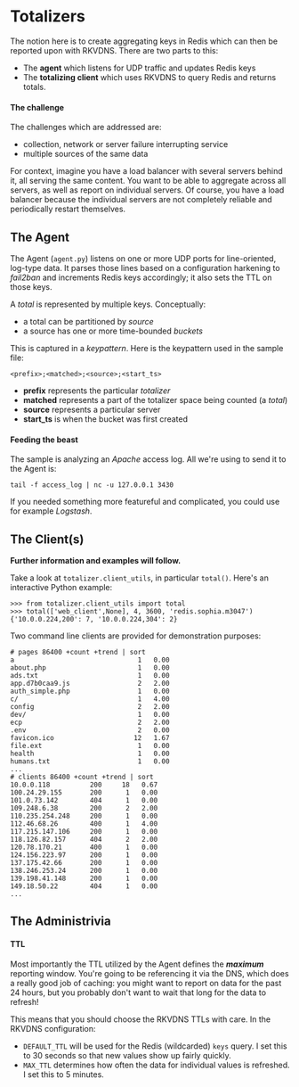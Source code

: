 # Totalizers

The notion here is to create aggregating keys in Redis which can then be reported upon with RKVDNS.
There are two parts to this:

* The **agent** which listens for UDP traffic and updates Redis keys
* The **totalizing client** which uses RKVDNS to query Redis and returns totals.

#### The challenge

The challenges which are addressed are:

* collection, network or server failure interrupting service
* multiple sources of the same data

For context, imagine you have a load balancer with several servers behind it, all serving the same content.
You want to be able to aggregate across all servers, as well as report on individual servers. Of course,
you have a load balancer because the individual servers are not completely reliable and periodically
restart themselves.

## The Agent

The Agent (`agent.py`) listens on one or more UDP ports for line-oriented, log-type data. It parses those
lines based on a configuration harkening to _fail2ban_ and increments Redis keys accordingly; it also sets
the TTL on those keys.

A _total_ is represented by multiple keys. Conceptually:

* a total can be partitioned by _source_
* a source has one or more time-bounded _buckets_

This is captured in a _keypattern_. Here is the keypattern used in the sample file:

```
<prefix>;<matched>;<source>;<start_ts>
```

* **prefix** represents the particular _totalizer_
* **matched** represents a part of the totalizer space being counted (a _total_)
* **source** represents a particular server
* **start_ts** is when the bucket was first created

#### Feeding the beast

The sample is analyzing an _Apache_ access log. All we're using to send it to the Agent is:

```
tail -f access_log | nc -u 127.0.0.1 3430
```

If you needed something more featureful and complicated, you could use for example _Logstash_.

## The Client(s)

__Further information and examples will follow.__

Take a look at `totalizer.client_utils`, in particular `total()`. Here's an interactive
Python example:

```
>>> from totalizer.client_utils import total
>>> total(['web_client',None], 4, 3600, 'redis.sophia.m3047')
{'10.0.0.224,200': 7, '10.0.0.224,304': 2}
```

Two command line clients are provided for demonstration purposes:

```
# pages 86400 +count +trend | sort
a                               1   0.00
about.php                       1   0.00
ads.txt                         1   0.00
app.d7b0caa9.js                 2   2.00
auth_simple.php                 1   0.00
c/                              1   4.00
config                          2   2.00
dev/                            1   0.00
ecp                             2   2.00
.env                            2   0.00
favicon.ico                    12   1.67
file.ext                        1   0.00
health                          1   0.00
humans.txt                      1   0.00
...
# clients 86400 +count +trend | sort     
10.0.0.118          200     18   0.67
100.24.29.155       200      1   0.00
101.0.73.142        404      1   0.00
109.248.6.38        200      2   2.00
110.235.254.248     200      1   0.00
112.46.68.26        400      1   4.00
117.215.147.106     200      1   0.00
118.126.82.157      404      2   2.00
120.78.170.21       400      1   0.00
124.156.223.97      200      1   0.00
137.175.42.66       200      1   0.00
138.246.253.24      200      1   0.00
139.198.41.148      200      1   0.00
149.18.50.22        404      1   0.00
...
```

## The Administrivia

#### TTL

Most importantly the TTL utilized by the Agent defines the ___maximum___ reporting window. You're going to
be referencing it via the DNS, which does a really good job of caching: you might want to report on data for
the past 24 hours, but you probably don't want to wait that long for the data to refresh!

This means that you should choose the RKVDNS TTLs with care. In the RKVDNS configuration:

* `DEFAULT_TTL` will be used for the Redis (wildcarded) `keys` query. I set this to 30 seconds so that new values show up fairly quickly.
* `MAX_TTL` determines how often the data for individual values is refreshed. I set this to 5 minutes.

